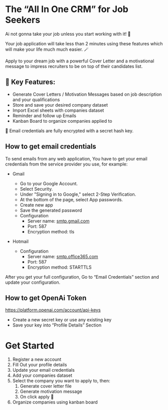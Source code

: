 # **The “All In One CRM” for Job Seekers**

Ai not gonna take your job unless you start working with it! 🤖

Your job application will take less than 2 minutes using these features which will make your life much much easier. 🪄

Apply to your dream job with a powerful Cover Letter and a motivational message to impress recruiters to be on top of their candidates list.

## 🔑 Key Features:

- Generate Cover Letters / Motivation Messages based on job description and your qualifications
- Store and save your desired company dataset
- Import Excel sheets with companies dataset
- Reminder and follow up Emails
- Kanban Board to organize companies applied to

🔐 Email credentials are fully encrypted with a secret hash key.

## How to get email credentials

To send emails from any web application, You have to get your email credentials from the service provider you use, for example:

- Gmail
    - Go to your Google Account.
    - Select Security.
    - Under "Signing in to Google," select 2-Step Verification.
    - At the bottom of the page, select App passwords.
    - Create new app
    - Save the generated password
    - Configuration
        - Server name: [smtp.gmail.com](http://smtp.gmail.com/)
        - Port: 587
        - Encryption method: tls
    
- Hotmail
    - Configuration
        - Server name: [smtp.office365.com](http://smtp.office365.com/)
        - Port: 587
        - Encryption method: STARTTLS

After you get your full configuration, Go to “Email Credentials” section and update your configuration.

## How to get OpenAi Token

https://platform.openai.com/account/api-keys

- Create a new secret key or use any existing key
- Save your key into “Profile Details” Section

# Get Started

1. Register a new account
2. Fill Out your profile details 
3. Update your email credentials 
4. Add your companies dataset
5. Select the company you want to apply to, then:
    1. Generate cover letter file
    2. Generate motivation message
    3. On click apply 📨
6. Organize companies using kanban board
